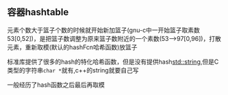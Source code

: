 ## 容器hashtable
元素个数大于篮子个数的时候就开始新加篮子(gnu-c中一开始篮子取素数53[0,52])，是把篮子数调整为原来篮子数附近的一个素数(53-->97[0,96])，打散元素，重新取模(默认的hashFcn哈希函数)放篮子

标准库提供了很多的hash<T>的特化哈希函数，但是没有提供hash<std::string>,但是C类型的字符串`char *`就有,c++的string就要自己写

一般经历了hash函数之后最后再取模